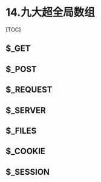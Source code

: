 # 14.九大超全局数组
[TOC]

## $_GET

## $_POST

## $_REQUEST

## $_SERVER

## $_FILES

## $_COOKIE

## $_SESSION


